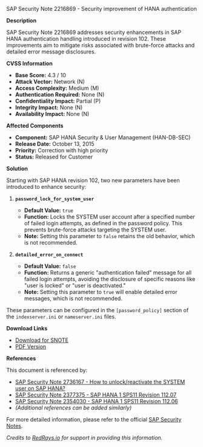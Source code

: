SAP Security Note 2216869 - Security improvement of HANA authentication

**Description**

SAP Security Note 2216869 addresses security enhancements in SAP HANA authentication handling introduced in revision 102. These improvements aim to mitigate risks associated with brute-force attacks and detailed error message disclosures.

**CVSS Information**

- **Base Score:** 4.3 / 10
- **Attack Vector:** Network (N)
- **Access Complexity:** Medium (M)
- **Authentication Required:** None (N)
- **Confidentiality Impact:** Partial (P)
- **Integrity Impact:** None (N)
- **Availability Impact:** None (N)

**Affected Components**

- **Component:** SAP HANA Security & User Management (HAN-DB-SEC)
- **Release Date:** October 13, 2015
- **Priority:** Correction with high priority
- **Status:** Released for Customer

**Solution**

Starting with SAP HANA revision 102, two new parameters have been introduced to enhance security:

1. **`password_lock_for_system_user`**
   - **Default Value:** `true`
   - **Function:** Locks the SYSTEM user account after a specified number of failed login attempts, as defined in the password policy. This prevents brute-force attacks targeting the SYSTEM user.
   - **Note:** Setting this parameter to `false` retains the old behavior, which is not recommended.

2. **`detailed_error_on_connect`**
   - **Default Value:** `false`
   - **Function:** Returns a generic "authentication failed" message for all failed login attempts, avoiding the disclosure of specific reasons like "user is locked" or "user is deactivated."
   - **Note:** Setting this parameter to `true` will enable detailed error messages, which is not recommended.

These parameters can be configured in the `[password_policy]` section of the `indexserver.ini` or `nameserver.ini` files.

**Download Links**

- [Download for SNOTE](https://notesdownloads.sap.com/note/0040000018165292017)
- [PDF Version](https://userapps.support.sap.com/sap/support/sfm/notes/print/0002216869?language=en-US&token=DCF46E9AFC91EABAFDD24E2E92A24192)

**References**

This document is referenced by:
- [SAP Security Note 2736167 - How to unlock/reactivate the SYSTEM user on SAP HANA?](https://me.sap.com/notes/2736167)
- [SAP Security Note 2377375 - SAP HANA 1 SPS11 Revision 112.07](https://me.sap.com/notes/2377375)
- [SAP Security Note 2354030 - SAP HANA 1 SPS11 Revision 112.06](https://me.sap.com/notes/2354030)
- *(Additional references can be added similarly)*

For more detailed information, please refer to the official [SAP Security Notes](https://me.sap.com/).

*Credits to [RedRays.io](https://redrays.io) for support in providing this information.*